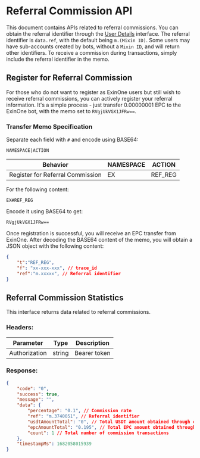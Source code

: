 # Referral Commission API

This document contains APIs related to referral commissions. You can obtain the referral identifier through the [User Details](./users#UserDetails) interface. The referral identifier is `data.ref`, with the default being `m.(Mixin ID)`. Some users may have sub-accounts created by bots, without a `Mixin ID`, and will return other identifiers. To receive a commission during transactions, simply include the referral identifier in the memo.

## Register for Referral Commission

For those who do not want to register as ExinOne users but still wish to receive referral commissions, you can actively register your referral information. It's a simple process - just transfer 0.00000001 EPC to the ExinOne bot, with the memo set to `RVgjUkVGX1JFRw==`.

### Transfer Memo Specification

Separate each field with `#` and encode using BASE64:

`NAMESPACE|ACTION`

| Behavior | NAMESPACE | ACTION  |
| ---- | ---- | ---- | 
| Register for Referral Commission | EX | REF_REG  |

For the following content:

```
EX#REF_REG
```

Encode it using BASE64 to get:

```
RVgjUkVGX1JFRw==
```

Once registration is successful, you will receive an EPC transfer from ExinOne. After decoding the BASE64 content of the memo, you will obtain a JSON object with the following content:
````json
{
    "t":"REF_REG",
    "f": "xx-xxx-xxx", // trace_id
    "ref":"m.xxxxx", // Referral identifier
}
````

## Referral Commission Statistics

<APIEndpoint method="GET" url="/referral_statistics/me" />

This interface returns data related to referral commissions.

### Headers: 

| Parameter | Type | Description |
| -- | -- | -- |
| Authorization | string | Bearer token


### Response:

```json
{
    "code": "0",
    "success": true,
    "message": "",
    "data": {
        "percentage": "0.1", // Commission rate
        "ref": "m.3740051", // Referral identifier
        "usdtAmountTotal": "0", // Total USDT amount obtained through commissions
        "epcAmountTotal": "0.195", // Total EPC amount obtained through commissions
        "count": 1 // Total number of commission transactions
    },
    "timestampMs": 1682058015939
}
```
